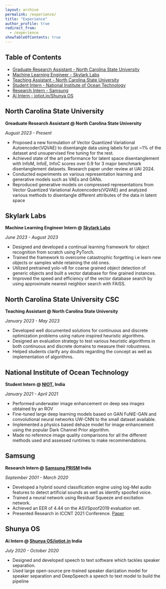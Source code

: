 ```yaml
---
layout: archive
permalink: /experience/
title: "Experience"
author_profile: true
redirect_from:
  - /experience
showTableOfContents: true
---
```

## Table of Contents
- [Graduate Research Assistant - North Carolina State University](#gra)
- [Machine Learning Engineer - Skylark Labs](#skylark)
- [Teaching Assistant - North Carolina State University](#TA)
- [Student Intern - National Institute of Ocean Technology](#niot)
- [Research Intern - Samsung](#Samsung)
- [Ai Intern - iotiot.in/Shunya OS](#Shunya-OS)

<a id="gra"></a>
## North Carolina State University
**Greaduate Research Assistant @ North Carolina State University**

*August 2023 - Present*
- Proposed a new formulation of Vector Quantized Variational Autoencoder(VQVAE) to disentangle data using labels for just ~1% of the
dataset and unsupervised fine tuning for the rest.
- Achieved state of the art performance for latent space disentanglement with InfoM, InfoE, InfoC scores over 0.9 for 3 major benchmark
disentanglement datasets. Research paper under review at UAI 2024.
- Conducted experiments on various representation learning and generative models such as VAEs and GANs.
- Reproduced generative models on compressed representations from Vector Quantized Variational Autoencoders(VQVAE) and analyzed
various methods to disentangle different attributes of the data in latent space

<a id="skylark"></a>
## Skylark Labs
**Machine Learning Engineer Intern @ [Skylark Labs](https://skylarklabs.ai/)**

*June 2023 - August 2023*

- Designed and developed a continual learning framework for object recognition from scratch using PyTorch.
- Trained the framework to overcome catastrophic forgetting i.e learn new objects or samples while retaining the old ones.
- Utilized pretrained yolo-v8 for coarse grained object detection of generic objects and built a vector database for fine grained instances.
- Improved the speed and efficiency of the vector database search by using approximate nearest neighbor search with FAISS.

<a id="TA"></a>

## North Carolina State University CSC
**Teaching Assistant @ North Carolina State University**

*January 2023 - May 2023*
- Developed well documented solutions for continuous and discrete optimization problems using nature inspired heuristic algorithms.
- Designed an evaluation strategy to test various heuristic algorithms in both continuous and discrete domains to measure their robustness.
- Helped students clarify any doubts regarding the concept as well as implementation of algorithms.


<a id="niot"></a>
## National Institute of Ocean Technology
**Student Intern @ [NIOT]([https://research.ece.ncsu.edu/aros/](https://www.niot.res.in/)), India**

*January 2021 - April 2021*

- Performed underwater image enhancement on deep sea images obtained by an ROV
- Fine-tuned large deep learning models based on GAN FuNIE-GAN and convolutional neural networks UW-CNN to the small dataset available.
- Implemented a physics based dehaze model for image enhancement using the popular Dark Channel Prior algorithm.
-  Made no reference image quality comparisons for all the different methods used and assessed runtimes to make recommendations.

<a id="samsung"></a>
## Samsung
**Research Intern @ [Samsung PRISM](https://www.samsungprism.com/) India**

*September 2001 - March 2020*

- Developed a hybrid sound classification engine using log-Mel audio features to detect artificial sounds as well as identify spoofed voice.
- Trained a neural network using Residual Squeeze and excitation network.
- Achieved an EER of 4.44 on the ASVSpoof2019 evaluation set.
- Presented Research in ICCNT 2021 Conference. [Paper](https://ieeexplore.ieee.org/document/9580127)


<a id="Shunya-OS"></a>
## Shunya OS
**Ai Intern @ [Shunya OS/iotiot.in](https://www.iotiot.in) India**

*July 2020 - October 2020*

- Designed and developed speech to text software which tackles speaker separation.
- Used large open-source pre-trained speaker diarization model for speaker separation and DeepSpeech a speech to text model to build the pipeline

